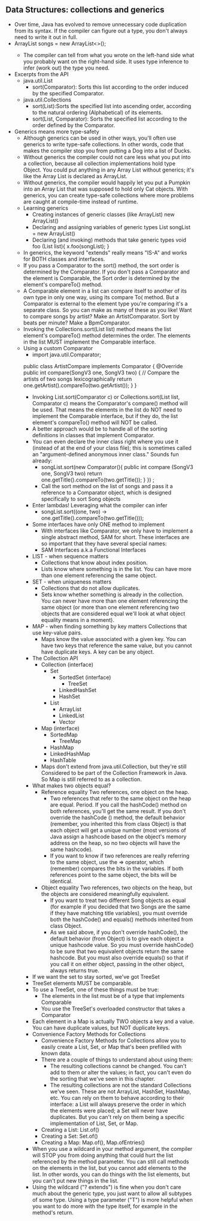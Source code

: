 ##  Data Structures: collections and generics 

- Over time, Java has evolved to remove unnecessary code duplication from its syntax. If the compiler can figure out a type, you don't always need to write it out in full.
- ArrayList<String> songs = new ArrayList<>();
    - The compiler can tell from what you wrote on the left-hand side what you probably want on the right-hand side. It uses type inference to infer (work out) the type you need.
- Excerpts from the API
    - java.util.List 
        - sort(Comparator): Sorts this list according to the order induced by the specified Comparator.
    - java.util.Collections 
        - sort(List):Sorts the specified list into ascending order, according to the natural ordering (Alphabetical) of its elements.
        - sort(List, Comparator): Sorts the specified list according to the order defined by the Comparator.
- Generics means more type-safety
    - Although generics can be used in other ways, you'll often use generics to write type-safe collections. In other words, code that makes the compiler stop you from putting a Dog into a list of Ducks.
    - Without generics the compiler could not care less what you put into a collection, because all collection implementations hold type Object. You could put anything in any Array List without generics; it's like the Array List is declared as ArrayList<Object>.
- Without generics, the compiler would happily let you put a Pumpkin into an Array List that was supposed to hold only Cat objects. With generics, you can create type-safe collections where more problems are caught at compile-time instead of runtime.
- Learning generics
    - Creating instances of generic classes (like ArrayList) new ArrayList<Song>() 
    - Declaring and assigning variables of generic types List<Song> songList = new ArrayList<Song>() 
    - Declaring (and invoking) methods that take generic types void foo (List<Song> list){ x.foo(songList); } 
- In generics, the keyword "extends" really means "IS-A" and works for BOTH classes and interfaces.
- If you pass a Comparator to the sort() method, the sort order is determined by the Comparator. If you don't pass a Comparator and the element is Comparable, the Sort order is determined by the element's compareTo() method.
- A Comparable element in a list can compare itself to another of its own type in only one way, using its compare To( method. But a Comparator is external to the element type you're comparing it's a separate class. So you can make as many of these as you like! Want to compare songs by artist? Make an ArtistComparator. Sort by beats per minute? Make a BpmComparator.
- Invoking the Collections.sort(List list) method means the list element's compareTo() method determines the order. The elements in the list MUST implement the Comparable interface.
- Using a custom Comparator
    - import java.util.Comparator;

public class ArtistCompare implements Comparator<SongV3> {
@Override
public int compare(SongV3 one, SongV3 two) {
    // Compare the artists of two songs lexicographically
    return one.getArtist().compareTo(two.getArtist());
}
}

- Invoking List.sort(Comparator c) or Collections.sort(List list, Comparator c) means the Comparator's compare() method will be used. That means the elements in the list do NOT need to implement the Comparable interface, but if they do, the list element's compareTo() method will NOT be called.
- A better approach would be to handle all of the sorting definitions in classes that implement Comparator.
- You can even declare the inner class right where you use it (instead of at the end of your class file); this is sometimes called an "argument-defined anonymous inner class." Sounds fun already:
    - songList.sort(new Comparator<SongV3>(){
public int compare (SongV3 one, SongV3 two) 
	return one.getTitle().compareTo(two.getTitle()); 
}
}) ; 
    - Call the sort method on the list of songs and pass it a reference to a Comparator object, which is designed specifically to sort Song objects
- Enter lambdas! Leveraging what the compiler can infer
    - songList.sort((one, two) -> one.getTitle().compareTo(two.getTitle())); 
- Some interfaces have only ONE method to implement
    - With interfaces like Comparator, we only have to implement a single abstract method, SAM for short. These interfaces are so important that they have several special names:
    - SAM Interfaces a.k.a Functional Interfaces
- LIST - when sequence matters
    - Collections that know about index position.
    - Lists know where something is in the list. You can have more than one element referencing the same object.
- SET - when uniqueness matters
    - Collections that do not allow duplicates.
    - Sets know whether something is already in the collection. You can never have more than one element referencing the same object (or more than one element referencing two objects that are considered equal we'll look at what object equality means in a moment).
- MAP - when finding something by key matters Collections that use key-value pairs.
    - Maps know the value associated with a given key. You can have two keys that reference the same value, but you cannot have duplicate keys. A key can be any object.
- The Collection API
    - Collection (interface)
        - Set
            - SortedSet (interface)
                - TreeSet
            - LinkedHashSet
            - HashSet
        - List
            - ArrayList
            - LinkedList
            - Vector
    - Map (interface)
        - SortedMap
            - TreeMap
        - HashMap
        - LinkedHashMap
        - HashTable
    - Maps don't extend from java.util.Collection, but they're still Considered to be part of the Collection Framework in Java. So Map is still referred to as a collection.
- What makes two objects equal?
    - Reference equality Two references, one object on the heap.
        - Two references that refer to the same object on the heap are equal. Period. If you call the hashCode() method on both references, you'll get the same result. If you don't override the hashCode () method, the default behavior (remember, you inherited this from class Object) is that each object will get a unique number (most versions of Java assign a hashcode based on the object's memory address on the heap, so no two objects will have the same hashcode).
        - If you want to know if two references are really referring to the same object, use the ⇒ operator, which (remember) compares the bits in the variables. If both references point to the same object, the bits will be identical.
    - Object equality Two references, two objects on the heap, but the objects are considered meaningfully equivalent.
        - If you want to treat two different Song objects as equal (for example if you decided that two Songs are the same if they have matching title variables), you must override both the hashCode() and equals() methods inherited from class Object.
        - As we said above, if you don't override hashCode(), the default behavior (from Object) is to give each object a unique hashcode value. So you must override hashCode() to be sure that two equivalent objects return the same hashcode. But you must also override equals() so that if you call it on either object, passing in the other object, always returns true.
- If we want the set to stay sorted, we've got TreeSet
- TreeSet elements MUST be comparable.
- To use a TreeSet, one of these things must be true:
    - The elements in the list must be of a type that implements Comparable
    - You use the TreeSet's overloaded constructor that takes a Comparator
- Each element in a Map is actually TWO objects a key and a value. You can have duplicate values, but NOT duplicate keys.
- Convenience Factory Methods for Collections
    - Convenience Factory Methods for Collections allow you to easily create a List, Set, or Map that's been prefilled with known data. 
    - There are a couple of things to understand about using them:
        - The resulting collections cannot be changed. You can't add to them or alter the values; in fact, you can't even do the sorting that we've seen in this chapter.
        - The resulting collections are not the standard Collections we've seen. These are not ArrayList, HashSet, HashMap, etc. You can rely on them to behave according to their interface: a List will always preserve the order in which the elements were placed; a Set will never have duplicates. But you can't rely on them being a specific implementation of List, Set, or Map.
    - Creating a List: List.of()
    - Creating a Set: Set.of()
    - Creating a Map: Map.of(), Map.ofEntries()
- When you use a wildcard in your method argument, the compiler will STOP you from doing anything that could hurt the list referenced by the method parameter. You can still call methods on the elements in the list, but you cannot add elements to the list. In other words, you can do things with the list elements, but you can't put new things in the list.
- Using the wildcard ("? extends") is fine when you don't care much about the generic type, you just want to allow all subtypes of some type. Using a type parameter ("T") is more helpful when you want to do more with the type itself, for example in the method's return.